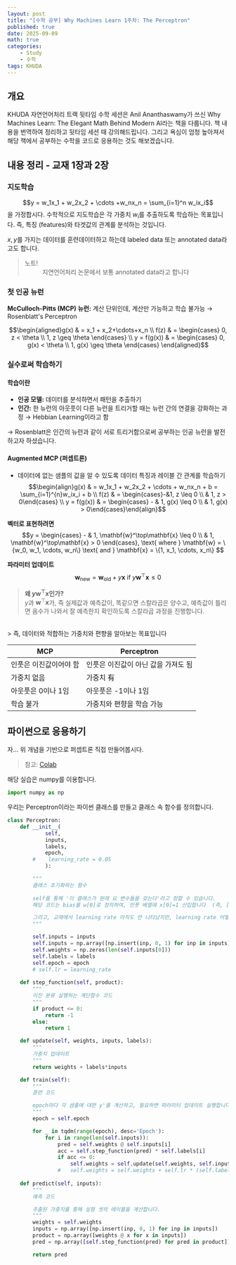 ```yaml
---
layout: post
title: "[수학 공부] Why Machines Learn 1주차: The Perceptron"
published: true
date: 2025-09-09
math: true
categories: 
    - Study
    - 수학
tags: KHUDA
---
```


## 개요
KHUDA 자연언어처리 트랙 뒷타임 수학 세션은 Anil Ananthaswamy가 쓰신 Why Machines Learn: The Elegant Math Behind Modern AI라는 책을 다룹니다. 책 내용을 번역하여 정리하고 뒷타임 세션 때 강의해드립니다. 그리고 욕심이 엄청 높아져서 해당 책에서 공부하는 수학을 코드로 응용하는 것도 해보겠습니다.

## 내용 정리 - 교재 1장과 2장
### 지도학습

$$y = w_1x_1 + w_2x_2 + \cdots +w_nx_n = \sum_{i=1}^n w_ix_i$$
을 가정합시다. 수학적으로 지도학습은 각 가중치 $w_i$를 추출하도록 학습하는 목표입니다. 즉, 특징 (features)와 타겟값의 관계를 분석하는 것입니다.

${x, y}$를 가지는 데이터를 훈련데이터하고 하는데 labeled data 또는 annotated data라고도 합니다. 

<blockquote><dl><dt>노트!<br>
<dd>지연언어처리 논문에서 보통 annotated data라고 합니다</dd>
</dt></dl></blockquote>

### 첫 인공 뉴런
**McCulloch-Pitts (MCP) 뉴런:** 계산 단위인데, 계산만 가능하고 학습 불가능 &rarr; Rosenblatt's Perceptron

$$\begin{aligned}g(x) & = x_1 + x_2+\cdots+x_n \\ f(z) & =  \begin{cases} 0, z < \theta \\ 1, z \geq \theta \end{cases} \\ y = f(g(x)) & = \begin{cases} 0, g(x) < \theta \\ 1, g(x) \geq \theta \end{cases} \end{aligned}$$


### 실수로써 학습하기
#### 학습이란
* **인공 모델:** 데이터를 분석하면서 패턴을 추출하기
* **인간:** 한 뉴런의 아웃풋이 다른 뉴런을 트리거할 때는 뉴런 간의 연결을 강화하는 과정 &rarr; Hebbian Learning이라고 함 

&rarr; Rosenblatt은 인간의 뉴런과 같이 서로 트리거함으로써 공부하는 인공 뉴런을 발전하고자 하셨습니다.

#### Augmented MCP (퍼셉트론)
* 데이터에 없는 샘플의 값을 알 수 있도록 데이터 특징과 레이블 간 관계를 학습하기
$$\begin{align}g(x) & = w_1x_1 + w_2x_2 + \cdots + w_nx_n + b = \sum_{i=1}^{n}w_ix_i + b \\ f(z) & = \begin{cases}-&1, z \leq 0 \\ & 1, z > 0\end{cases} \\ y = f(g(x)) & = \begin{cases} - & 1, g(x) \leq 0 \\ & 1, g(x) > 0\end{cases}\end{align}$$

**벡터로 표현하려면**
$$y = \begin{cases} - & 1, \mathbf{w}^\top\mathbf{x} \leq 0 \\ & 1, \mathbf{w}^\top\mathbf{x} > 0 \end{cases}, \text{ where } \mathbf{w} = \{w_0, w_1, \cdots, w_n\} \text{ and } \mathbf{x} = \{1, x_1, \cdots, x_n\}
$$

**파라미터 업데이트**
$$\mathbf{w}_{\text{new}} = \mathbf{w}_\text{old} + y\mathbf{x} \text{ if } y\mathbf{w}^\top\mathbf{x} \leq 0$$

> **왜 $y\mathbf{w}^\top\mathbf{x}$인가?**<br>
$y$과 $\mathbf{w}^\top\mathbf{x}$가, 즉 실제값과 예측값이, 똑같으면 스칼라곱은 양수고, 예측값이 틀리면 음수가 나와서 잘 예측한지 확인하도록 스칼라곱 과정을 진행합니다.

<br>
> 즉, 데이터와 적합하는 가중치와 편향을 알아보는 목표입니다

| MCP | Perceptron | 
| ----| -----|
|인풋은 이진값이어야 함 | 인풋은 이진값이 아닌 값을 가져도 됨|
|가중치 없음 | 가중치 有 |
|아웃풋은 0이나 1임| 아웃풋은 -1이나 1임|
|학습 불가 |가중치와 편향을 학습 가능|


## 파이썬으로 응용하기
자... 위 개념을 기반으로 퍼셉트론 직접 만들어봅시다. 

> 참고: [Colab](https://colab.research.google.com/drive/1GdTKzX7ulZOretLsK4IqmEVaf-ku3m5O?usp=sharing)

해당 실습은 numpy를 이용합니다.


```python
import numpy as np
```

우리는 Perceptron이라는 파이썬 클래스를 만들고 클래스 속 함수를 정의합니다.

```python
class Perceptron:
    def __init__(
            self, 
            inputs, 
            labels, 
            epoch,
        #    learning_rate = 0.05
            ):

        """
        클래스 초기화하는 함수
        
        self를 통해 '이 클래스가 원래 요 변수들을 갖는다'라고 정할 수 있습니다. 
        해당 코드는 bias를 w[0]로 정의하여, 인풋 배열에 x[0]=1 산입합니다  (즉, [1, x1, x2])

        그리고, 교재에서 learning rate 아직도 안 나타났지만, learning rate 어떻게 적용할지를 아실  수 있도록 주석으로 learning rate에 해당 코드를 놓았습니다.
        """

        self.inputs = inputs
        self.inputs = np.array([np.insert(inp, 0, 1) for inp in inputs])
        self.weights = np.zeros(len(self.inputs[0]))
        self.labels = labels
        self.epoch = epoch
        # self.lr = learning_rate
        
    def step_function(self, product):
        """
        이진 분류 실행하는 계단함수 코드
        """
        if product <= 0:
            return -1
        else:
            return 1

    def update(self, weights, inputs, labels):
        """
        가중치 업데이트
        """
        return weights + labels*inputs

    def train(self):
        """
        훈련 코드

        epoch마다 각 샘플에 대한 y'를 계산하고, 필요하면 파라미터 업데이트 실행합니다.
        """
        epoch = self.epoch

        for _ in tqdm(range(epoch), desc='Epoch'):
            for i in range(len(self.inputs)):
                pred = self.weights @ self.inputs[i]
                acc = self.step_function(pred) * self.labels[i]
                if acc <= 0:
                    self.weights = self.update(self.weights, self.inputs[i], self.labels[i])
                #   self.weights = self.weights + self.lr * (self.labels[i] * self.inputs[i])
    
    def predict(self, inputs):
        """
        예측 코드

        추출된 가중치를 통해 실험 셋의 레이블을 계산합니다.
        """
        weights = self.weights
        inputs = np.array([np.insert(inp, 0, 1) for inp in inputs])
        product = np.array([weights @ x for x in inputs])
        pred = np.array([self.step_function(pred) for pred in product])

        return pred
```